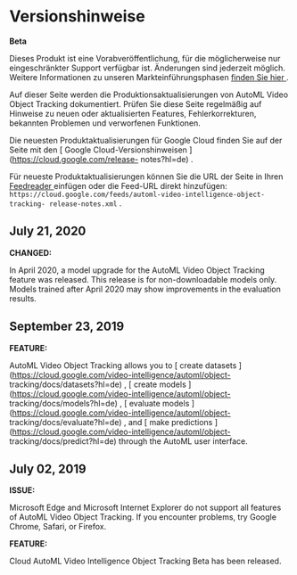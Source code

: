 #  Versionshinweise

**Beta**

Dieses Produkt ist eine Vorabveröffentlichung, für die möglicherweise nur
eingeschränkter Support verfügbar ist. Änderungen sind jederzeit möglich.
Weitere Informationen zu unseren Markteinführungsphasen [ finden Sie hier
](https://cloud.google.com/products?hl=de#product-launch-stages) .

Auf dieser Seite werden die Produktionsaktualisierungen von AutoML Video
Object Tracking dokumentiert. Prüfen Sie diese Seite regelmäßig auf Hinweise
zu neuen oder aktualisierten Features, Fehlerkorrekturen, bekannten Problemen
und verworfenen Funktionen.

Die neuesten Produktaktualisierungen für Google Cloud finden Sie auf der Seite
mit den [ Google Cloud-Versionshinweisen ](https://cloud.google.com/release-
notes?hl=de) .

Für neueste Produktaktualisierungen können Sie die URL der Seite in Ihren [
Feedreader ](https://wikipedia.org/wiki/Comparison_of_feed_aggregators)
einfügen oder die Feed-URL direkt hinzufügen: `
https://cloud.google.com/feeds/automl-video-intelligence-object-tracking-
release-notes.xml ` .

##  July 21, 2020

**CHANGED:**

In April 2020, a model upgrade for the AutoML Video Object Tracking feature
was released. This release is for non-downloadable models only. Models trained
after April 2020 may show improvements in the evaluation results.

##  September 23, 2019

**FEATURE:**

AutoML Video Object Tracking allows you to [ create datasets
](https://cloud.google.com/video-intelligence/automl/object-
tracking/docs/datasets?hl=de) , [ create models
](https://cloud.google.com/video-intelligence/automl/object-
tracking/docs/models?hl=de) , [ evaluate models
](https://cloud.google.com/video-intelligence/automl/object-
tracking/docs/evaluate?hl=de) , and [ make predictions
](https://cloud.google.com/video-intelligence/automl/object-
tracking/docs/predict?hl=de) through the AutoML user interface.

##  July 02, 2019

**ISSUE:**

Microsoft Edge and Microsoft Internet Explorer do not support all features of
AutoML Video Object Tracking. If you encounter problems, try Google Chrome,
Safari, or Firefox.

**FEATURE:**

Cloud AutoML Video Intelligence Object Tracking Beta has been released.

